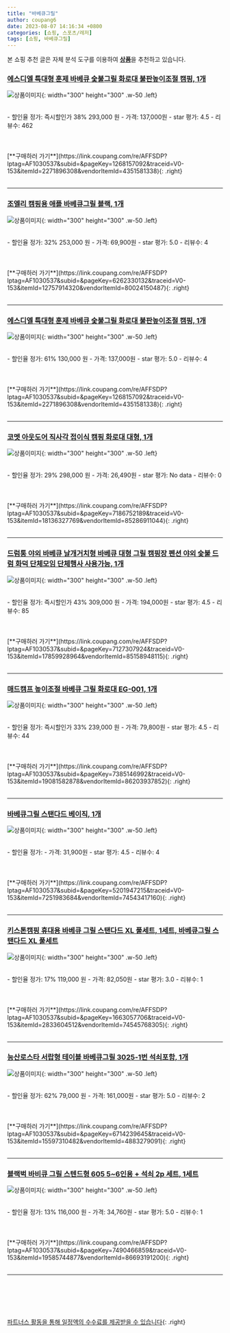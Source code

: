 ```yaml
---
title: "바베큐그릴"
author: coupang6
date: 2023-08-07 14:16:34 +0800
categories: [쇼핑, 스포츠/레저]
tags: [쇼핑, 바베큐그릴]
---
```


본 쇼핑 추천 글은 자체 분석 도구를 이용하여 [**상품**](https://link.coupang.com/a/bao1ui)을 추천하고 있습니다.

### [에스디엘 특대형 훈제 바베큐 숯불그릴 화로대 불판높이조절 캠핑, 1개](https://link.coupang.com/re/AFFSDP?lptag=AF1030537&subid=&pageKey=1268157092&traceid=V0-153&itemId=2271896308&vendorItemId=4351581338)

![상품이미지](https://thumbnail6.coupangcdn.com/thumbnails/remote/230x230ex/image/vendor_inventory/2143/4d88b1390f082afdb40ac4513514a31eb6baa58a10d04c001867cf71839f.jpg){: width="300" height="300" .w-50 .left}


<br>
- 할인율 정가: 즉시할인가 38%  293,000   원
- 가격: 137,000원
- star 평가: 4.5
- 리뷰수: 462
<br>
<br>
<br>
<br>
[**구매하러 가기**](https://link.coupang.com/re/AFFSDP?lptag=AF1030537&subid=&pageKey=1268157092&traceid=V0-153&itemId=2271896308&vendorItemId=4351581338){: .right}
<br>
<br>

---

### [조엘리 캠핑용 애플 바베큐그릴 블랙, 1개](https://link.coupang.com/re/AFFSDP?lptag=AF1030537&subid=&pageKey=6262330132&traceid=V0-153&itemId=12757914320&vendorItemId=80024150487)

![상품이미지](https://thumbnail10.coupangcdn.com/thumbnails/remote/230x230ex/image/retail/images/2021/12/30/17/2/ee17c21f-cd44-418e-ad59-298ad821f365.jpg){: width="300" height="300" .w-50 .left}


<br>
- 할인율 정가: 32%  253,000   원
- 가격: 69,900원
- star 평가: 5.0
- 리뷰수: 4
<br>
<br>
<br>
<br>
[**구매하러 가기**](https://link.coupang.com/re/AFFSDP?lptag=AF1030537&subid=&pageKey=6262330132&traceid=V0-153&itemId=12757914320&vendorItemId=80024150487){: .right}
<br>
<br>

---

### [에스디엘 특대형 훈제 바베큐 숯불그릴 화로대 불판높이조절 캠핑, 1개](https://link.coupang.com/re/AFFSDP?lptag=AF1030537&subid=&pageKey=1268157092&traceid=V0-153&itemId=2271896308&vendorItemId=4351581338)

![상품이미지](https://thumbnail6.coupangcdn.com/thumbnails/remote/230x230ex/image/vendor_inventory/2143/4d88b1390f082afdb40ac4513514a31eb6baa58a10d04c001867cf71839f.jpg){: width="300" height="300" .w-50 .left}


<br>
- 할인율 정가: 61%  130,000   원
- 가격: 137,000원
- star 평가: 5.0
- 리뷰수: 4
<br>
<br>
<br>
<br>
[**구매하러 가기**](https://link.coupang.com/re/AFFSDP?lptag=AF1030537&subid=&pageKey=1268157092&traceid=V0-153&itemId=2271896308&vendorItemId=4351581338){: .right}
<br>
<br>

---

### [코멧 아웃도어 직사각 접이식 캠핑 화로대 대형, 1개](https://link.coupang.com/re/AFFSDP?lptag=AF1030537&subid=&pageKey=7186752189&traceid=V0-153&itemId=18136327769&vendorItemId=85286911044)

![상품이미지](https://thumbnail6.coupangcdn.com/thumbnails/remote/230x230ex/image/retail/images/4935744386959001-b0afa04f-6463-46d0-a534-b3a07bfa92fd.jpg){: width="300" height="300" .w-50 .left}


<br>
- 할인율 정가: 29%  298,000   원
- 가격: 26,490원
- star 평가: No data
- 리뷰수: 0
<br>
<br>
<br>
<br>
[**구매하러 가기**](https://link.coupang.com/re/AFFSDP?lptag=AF1030537&subid=&pageKey=7186752189&traceid=V0-153&itemId=18136327769&vendorItemId=85286911044){: .right}
<br>
<br>

---

### [드럼통 야외 바베큐 날개거치형 바베큐 대형 그릴 캠핑장 펜션 야외 숯불 드럼 화덕 단체모임 단체행사 사용가능, 1개](https://link.coupang.com/re/AFFSDP?lptag=AF1030537&subid=&pageKey=7127307924&traceid=V0-153&itemId=17859928964&vendorItemId=85158948115)

![상품이미지](https://thumbnail6.coupangcdn.com/thumbnails/remote/230x230ex/image/vendor_inventory/e131/e6b9883a36935db12380ee21176cfba2f18b6e73c5e48aa994810fa95800.jpg){: width="300" height="300" .w-50 .left}


<br>
- 할인율 정가: 즉시할인가 43%  309,000   원
- 가격: 194,000원
- star 평가: 4.5
- 리뷰수: 85
<br>
<br>
<br>
<br>
[**구매하러 가기**](https://link.coupang.com/re/AFFSDP?lptag=AF1030537&subid=&pageKey=7127307924&traceid=V0-153&itemId=17859928964&vendorItemId=85158948115){: .right}
<br>
<br>

---

### [매드캠프 높이조절 바베큐 그릴 화로대 EG-001, 1개](https://link.coupang.com/re/AFFSDP?lptag=AF1030537&subid=&pageKey=7385146992&traceid=V0-153&itemId=19081582878&vendorItemId=86203937852)

![상품이미지](https://thumbnail9.coupangcdn.com/thumbnails/remote/230x230ex/image/vendor_inventory/1ca6/2b8be87dc0c94b21a7b6a26c66b54e414e6171ac1f2399d15ca423285006.png){: width="300" height="300" .w-50 .left}


<br>
- 할인율 정가: 즉시할인가 33%  239,000   원
- 가격: 79,800원
- star 평가: 4.5
- 리뷰수: 44
<br>
<br>
<br>
<br>
[**구매하러 가기**](https://link.coupang.com/re/AFFSDP?lptag=AF1030537&subid=&pageKey=7385146992&traceid=V0-153&itemId=19081582878&vendorItemId=86203937852){: .right}
<br>
<br>

---

### [바베큐그릴 스탠다드 베이직, 1개](https://link.coupang.com/re/AFFSDP?lptag=AF1030537&subid=&pageKey=5201947215&traceid=V0-153&itemId=7251983684&vendorItemId=74543417160)

![상품이미지](https://thumbnail8.coupangcdn.com/thumbnails/remote/230x230ex/image/retail/images/6069560515610133-97067662-67f8-440e-8a73-eb2a1b2fc1f4.jpg){: width="300" height="300" .w-50 .left}


<br>
- 할인율 정가: 
- 가격: 31,900원
- star 평가: 4.5
- 리뷰수: 4
<br>
<br>
<br>
<br>
[**구매하러 가기**](https://link.coupang.com/re/AFFSDP?lptag=AF1030537&subid=&pageKey=5201947215&traceid=V0-153&itemId=7251983684&vendorItemId=74543417160){: .right}
<br>
<br>

---

### [키스톤캠핑 휴대용 바베큐 그릴 스탠다드 XL 풀세트, 1세트, 바베큐그릴 스탠다드 XL 풀세트](https://link.coupang.com/re/AFFSDP?lptag=AF1030537&subid=&pageKey=1663057706&traceid=V0-153&itemId=2833604512&vendorItemId=74545768305)

![상품이미지](https://thumbnail8.coupangcdn.com/thumbnails/remote/230x230ex/image/retail/images/6066479879953698-e1a5a1a7-9e5e-488a-8c73-5307490c2b89.jpg){: width="300" height="300" .w-50 .left}


<br>
- 할인율 정가: 17%  119,000   원
- 가격: 82,050원
- star 평가: 3.0
- 리뷰수: 1
<br>
<br>
<br>
<br>
[**구매하러 가기**](https://link.coupang.com/re/AFFSDP?lptag=AF1030537&subid=&pageKey=1663057706&traceid=V0-153&itemId=2833604512&vendorItemId=74545768305){: .right}
<br>
<br>

---

### [능산로스타 서랍형 테이블 바베큐그릴 3025-1번 석쇠포함, 1개](https://link.coupang.com/re/AFFSDP?lptag=AF1030537&subid=&pageKey=6714239645&traceid=V0-153&itemId=15597310482&vendorItemId=4883279091)

![상품이미지](https://thumbnail8.coupangcdn.com/thumbnails/remote/230x230ex/image/vendor_inventory/3de8/6514f3f578c1f396d293161dfe8f25b0ea5ec08d2e4effc85b9b9614eb2d.jpg){: width="300" height="300" .w-50 .left}


<br>
- 할인율 정가: 62%  79,000   원
- 가격: 161,000원
- star 평가: 5.0
- 리뷰수: 2
<br>
<br>
<br>
<br>
[**구매하러 가기**](https://link.coupang.com/re/AFFSDP?lptag=AF1030537&subid=&pageKey=6714239645&traceid=V0-153&itemId=15597310482&vendorItemId=4883279091){: .right}
<br>
<br>

---

### [블랙벅 바비큐 그릴 스텐드형 605 5~6인용 + 석쇠 2p 세트, 1세트](https://link.coupang.com/re/AFFSDP?lptag=AF1030537&subid=&pageKey=7490466859&traceid=V0-153&itemId=19585744877&vendorItemId=86693191200)

![상품이미지](https://thumbnail6.coupangcdn.com/thumbnails/remote/230x230ex/image/retail/images/2023/07/26/14/2/f3db9d02-fcd6-47dd-9324-1d4edd75618d.jpg){: width="300" height="300" .w-50 .left}


<br>
- 할인율 정가: 13%  116,000   원
- 가격: 34,760원
- star 평가: 5.0
- 리뷰수: 1
<br>
<br>
<br>
<br>
[**구매하러 가기**](https://link.coupang.com/re/AFFSDP?lptag=AF1030537&subid=&pageKey=7490466859&traceid=V0-153&itemId=19585744877&vendorItemId=86693191200){: .right}
<br>
<br>

---
<br><br><br><br><br> [파트너스 활동을 통해 일정액의 수수료를 제공받을 수 있습니다](https://link.coupang.com/a/bao1ui){: .right}